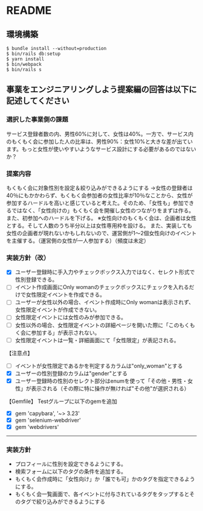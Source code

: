 # README

## 環境構築
```
$ bundle install --without=production
$ bin/rails db:setup
$ yarn install
$ bin/webpack
$ bin/rails s
```

## 事業をエンジニアリングしよう提案編の回答は以下に記述してください

### 選択した事業側の課題
サービス登録者数の内、男性60%に対して、女性は40%。一方で、サービス内のもくもく会に参加した人の比率は、男性90%：女性10%と大きな差が出ています。もっと女性が使いやすいようなサービス設計にする必要があるのではないか？

### 提案内容
もくもく会に対象性別を設定＆絞り込みができるようにする
->女性の登録者は40％にもかかわらず、もくもく会参加者の女性比率が10％なことから、女性が参加するハードルを高いと感じていると考えた。そのため、「女性も」参加できるではなく、「女性向けの」もくもく会を開催し女性のつながりをまずは作る。また、初参加へのハードルを下げる。
※女性向けのもくもく会は、企画者は女性とする。そして人数のうち半分以上は女性専用枠を設ける。
また、実装しても女性の企画者が現れないかもしれないので、運営側が1〜2個女性向けのイベントを主催する。（運営側の女性が一人参加する）（頻度は未定）

### 実装方針（改）
- [x] ユーザー登録時に手入力やチェックボックス入力ではなく、セレクト形式で性別登録できる。
- [ ] イベント作成画面にOnly womanのチェックボックスにチェックを入れるだけで女性限定イベントを作成できる。
- [ ] ユーザーが女性以外の場合、イベント作成時にOnly womanは表示されず、女性限定イベントが作成できない。
- [ ] 女性限定イベントには女性のみが参加できる。
- [ ] 女性以外の場合、女性限定イベントの詳細ページを開いた際に「このもくもく会に参加する」が表示されない。
- [ ] 女性限定イベントは一覧・詳細画面にて「女性限定」が表記される。

【注意点】
- [ ] イベントが女性限定であるかを判定するカラムは"only_woman"とする
- [x] ユーザーの性別登録のカラムは"gender"とする
- [x] ユーザー登録時の性別のセレクト部分はenumを使って「その他・男性・女性」が表示される（その際に特に操作が無ければ"その他"が選択される）
    
【Gemfile】
Testグループに以下のgemを追加
- [x] gem 'capybara', '~> 3.23'
- [x] gem 'selenium-webdriver'
- [x] gem 'webdrivers' 

***

### 実装方針
- プロフィールに性別を設定できるようにする。
- 検索フォームに以下のタグの条件を追加する。
- もくもく会作成時に「女性向け」か「誰でも可」かのタグを指定できるようにする。
- もくもく会一覧画面で、各イベントに付与されているタグをタップするとそのタグで絞り込みができるようにする
